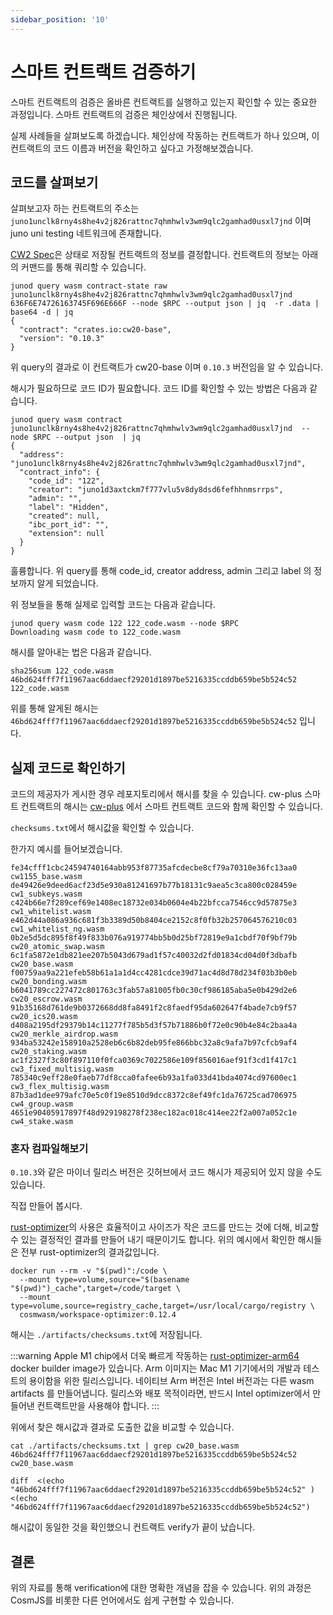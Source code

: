 ```yaml
---
sidebar_position: '10'
---
```


# 스마트 컨트랙트 검증하기

스마트 컨트랙트의 검증은 올바른 컨트랙트를 실행하고 있는지 확인할 수 있는 중요한 과정입니다. 스마트 컨트랙트의 검증은 체인상에서 진행됩니다.

실제 사례들을 살펴보도록 하겠습니다. 체인상에 작동하는 컨트랙트가 하나 있으며, 이 컨트랙트의 코드 이름과 버전을 확인하고 싶다고 가정해보겠습니다.

## 코드를 살펴보기

살펴보고자 하는 컨트랙트의 주소는`juno1unclk8rny4s8he4v2j826rattnc7qhmhwlv3wm9qlc2gamhad0usxl7jnd` 이며 juno uni testing 네트워크에 존재합니다.

[CW2 Spec](cw-plus/cw2/spec)은 상태로 저장될 컨트랙트의 정보를 결정합니다. 컨트랙트의 정보는 아래의 커맨드를 통해 쿼리할 수 있습니다.

```shell
junod query wasm contract-state raw juno1unclk8rny4s8he4v2j826rattnc7qhmhwlv3wm9qlc2gamhad0usxl7jnd 636F6E74726163745F696E666F --node $RPC --output json | jq  -r .data | base64 -d | jq
{
  "contract": "crates.io:cw20-base",
  "version": "0.10.3"
}
```

위 query의 결과로 이 컨트랙트가 cw20-base 이며 `0.10.3` 버전임을 알 수 있습니다.

해시가 필요하므로 코드 ID가 필요합니다. 코드 ID를 확인할 수 있는 방법은 다음과 같습니다.

```shell
junod query wasm contract juno1unclk8rny4s8he4v2j826rattnc7qhmhwlv3wm9qlc2gamhad0usxl7jnd  --node $RPC --output json  | jq
{
  "address": "juno1unclk8rny4s8he4v2j826rattnc7qhmhwlv3wm9qlc2gamhad0usxl7jnd",
  "contract_info": {
    "code_id": "122",
    "creator": "juno1d3axtckm7f777vlu5v8dy8dsd6fefhhnmsrrps",
    "admin": "",
    "label": "Hidden",
    "created": null,
    "ibc_port_id": "",
    "extension": null
  }
}
```

훌륭합니다. 위 query를 통해 code_id, creator address, admin 그리고 label 의 정보까지 알게 되었습니다.

위 정보들을 통해 실제로 입력할 코드는 다음과 같습니다.

```shell
junod query wasm code 122 122_code.wasm --node $RPC
Downloading wasm code to 122_code.wasm
```

해시를 알아내는 법은 다음과 같습니다.

```shell
sha256sum 122_code.wasm
46bd624fff7f11967aac6ddaecf29201d1897be5216335ccddb659be5b524c52  122_code.wasm
```

위를 통해 알게된 해시는`46bd624fff7f11967aac6ddaecf29201d1897be5216335ccddb659be5b524c52` 입니다.

## 실제 코드로 확인하기

코드의 제공자가 게시한 경우 레포지토리에서 해시를 찾을 수 있습니다. cw-plus 스마트 컨트랙트의 해시는 [cw-plus](https://github.com/CosmWasm/cw-plus/releases) 에서 스마트 컨트랙트 코드와 함께 확인할 수 있습니다.

`checksums.txt`에서 해시값을 확인할 수 있습니다.

한가지 예시를 들어보겠습니다.

```
fe34cfff1cbc24594740164abb953f87735afcdecbe8cf79a70310e36fc13aa0  cw1155_base.wasm
de49426e9deed6acf23d5e930a81241697b77b18131c9aea5c3ca800c028459e  cw1_subkeys.wasm
c424b66e7f289cef69e1408ec18732e034b0604e4b22bfcca7546cc9d57875e3  cw1_whitelist.wasm
e462d44a086a936c681f3b3389d50b8404ce2152c8f0fb32b257064576210c03  cw1_whitelist_ng.wasm
0b2e5d5dc895f8f49f833b076a919774bb5b0d25bf72819e9a1cbdf70f9bf79b  cw20_atomic_swap.wasm
6c1fa5872e1db821ee207b5043d679ad1f57c40032d2fd01834cd04d0f3dbafb  cw20_base.wasm
f00759aa9a221efeb58b61a1a1d4cc4281cdce39d71ac4d8d78d234f03b3b0eb  cw20_bonding.wasm
b6041789cc227472c801763c3fab57a81005fb0c30cf986185aba5e0b429d2e6  cw20_escrow.wasm
91b35168d761de9b0372668dd8fa8491f2c8faedf95da602647f4bade7cb9f57  cw20_ics20.wasm
d408a2195df29379b14c11277f785b5d3f57b71886b0f72e0c90b4e84c2baa4a  cw20_merkle_airdrop.wasm
934ba53242e158910a2528eb6c6b82deb95fe866bbc32a8c9afa7b97cfcb9af4  cw20_staking.wasm
ac1f2327f3c80f897110f0fca0369c7022586e109f856016aef91f3cd1f417c1  cw3_fixed_multisig.wasm
785340c9eff28e0faeb77df8cca0fafee6b93a1fa033d41bda4074cd97600ec1  cw3_flex_multisig.wasm
87b3ad1dee979afc70e5c0f19e8510d9dcc8372c8ef49fc1da76725cad706975  cw4_group.wasm
4651e90405917897f48d929198278f238ec182ac018c414ee22f2a007a052c1e  cw4_stake.wasm
```

### 혼자 컴파일해보기

`0.10.3`와 같은 마이너 릴리스 버전은 깃허브에서 코드 해시가 제공되어 있지 않을 수도 있습니다.

직접 만들어 봅시다.

[rust-optimizer](https://github.com/CosmWasm/rust-optimizer)의 사용은 효율적이고 사이즈가 작은 코드를 만드는 것에 더해, 비교할 수 있는 결정적인 결과를 만들어 내기 때문이기도 합니다. 위의 예시에서 확인한 해시들은 전부 rust-optimizer의 결과값입니다.

```shell
docker run --rm -v "$(pwd)":/code \
  --mount type=volume,source="$(basename "$(pwd)")_cache",target=/code/target \
  --mount type=volume,source=registry_cache,target=/usr/local/cargo/registry \
  cosmwasm/workspace-optimizer:0.12.4
```

해시는 `./artifacts/checksums.txt`에 저장됩니다.

:::warning Apple M1 chip에서 더욱 빠르게 작동하는 [rust-optimizer-arm64](https://hub.docker.com/r/cosmwasm/rust-optimizer-arm64) docker builder image가 있습니다. Arm 이미지는 Mac M1 기기에서의 개발과 테스트의 용이함을 위한 릴리스입니다. 네이티브 Arm 버전은 Intel 버전과는 다른 wasm artifacts 를 만들어냅니다. 릴리스와 배포 목적이라면, 반드시 Intel optimizer에서 만들어낸 컨트랙트만을 사용해야 합니다. :::

위에서 찾은 해시값과 결과로 도출한 값을 비교할 수 있습니다.

```shell
cat ./artifacts/checksums.txt | grep cw20_base.wasm
46bd624fff7f11967aac6ddaecf29201d1897be5216335ccddb659be5b524c52  cw20_base.wasm
```

```shell
diff  <(echo "46bd624fff7f11967aac6ddaecf29201d1897be5216335ccddb659be5b524c52" ) <(echo "46bd624fff7f11967aac6ddaecf29201d1897be5216335ccddb659be5b524c52")
```

해시값이 동일한 것을 확인했으니 컨트랙트 verify가 끝이 났습니다.

## 결론

위의 자료를 통해 verification에 대한 명확한 개념을 잡을 수 있습니다. 위의 과정은 CosmJS를 비롯한 다른 언어에서도 쉽게 구현할 수 있습니다.
